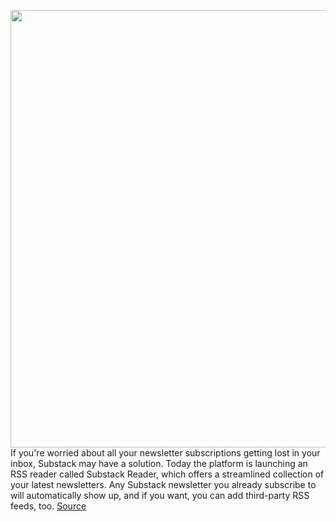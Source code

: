 <img src='https://cdn.vox-cdn.com/thumbor/x95JxF_iaTCJBt07ceIXlzfGYP4=/0x0:1318x666/1200x800/filters:focal(258x193:468x403)/cdn.vox-cdn.com/uploads/chorus_image/image/68522981/Substack_Reader_copy.0.png' width='700px' /><br/>
If you're worried about all your newsletter subscriptions getting lost in your inbox, Substack may have a solution. Today the platform is launching an RSS reader called Substack Reader, which offers a streamlined collection of your latest newsletters. Any Substack newsletter you already subscribe to will automatically show up, and if you want, you can add third-party RSS feeds, too.
<a href='https://www.theverge.com/2020/12/16/22174000/substack-rss-reader-newsletter-subscriptions'> Source <a/>